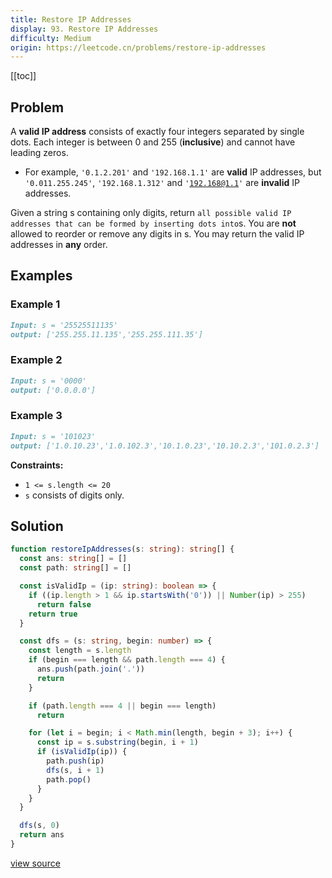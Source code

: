 ```yaml
---
title: Restore IP Addresses
display: 93. Restore IP Addresses
difficulty: Medium
origin: https://leetcode.cn/problems/restore-ip-addresses
---
```


[[toc]]

## Problem

A **valid IP address** consists of exactly four integers separated by single dots. Each integer is between 0 and 255 (**inclusive**) and cannot have leading zeros.

- For example, <code>'0.1.2.201'</code> and <code>'192.168.1.1'</code> are **valid** IP addresses, but <code>'0.011.255.245'</code>, <code>'192.168.1.312'</code> and <code>'192.168@1.1'</code> are **invalid** IP addresses.

Given a string s containing only digits, return `all possible valid IP addresses that can be formed by inserting dots into`s. You are **not** allowed to reorder or remove any digits in s. You may return the valid IP addresses in **any** order.

## Examples

### Example 1

```md
Input: s = '25525511135'
output: ['255.255.11.135','255.255.111.35']
```

### Example 2

```md
Input: s = '0000'
output: ['0.0.0.0']
```

### Example 3

```md
Input: s = '101023'
output: ['1.0.10.23','1.0.102.3','10.1.0.23','10.10.2.3','101.0.2.3']
```

**Constraints:**

- <code>1 &lt;= s.length &lt;= 20</code>
- <code>s</code> consists of digits only.

## Solution

```ts
function restoreIpAddresses(s: string): string[] {
  const ans: string[] = []
  const path: string[] = []

  const isValidIp = (ip: string): boolean => {
    if ((ip.length > 1 && ip.startsWith('0')) || Number(ip) > 255)
      return false
    return true
  }

  const dfs = (s: string, begin: number) => {
    const length = s.length
    if (begin === length && path.length === 4) {
      ans.push(path.join('.'))
      return
    }

    if (path.length === 4 || begin === length)
      return

    for (let i = begin; i < Math.min(length, begin + 3); i++) {
      const ip = s.substring(begin, i + 1)
      if (isValidIp(ip)) {
        path.push(ip)
        dfs(s, i + 1)
        path.pop()
      }
    }
  }

  dfs(s, 0)
  return ans
}
```

[view source](https://leetcode.cn/problems/restore-ip-addresses)
